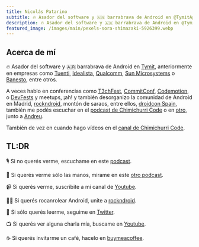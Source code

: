 ```yaml
---
title: Nicolás Patarino
subtitle: 🔥 Asador del software y 🇦🇷 barrabrava de Android en @TymitApp.
description: 🔥 Asador del software y 🇦🇷 barrabrava de Android en @TymitApp.
featured_image: /images/main/pexels-sora-shimazaki-5926399.webp
---
```


## Acerca de mí

🔥 Asador del software y 🇦🇷 barrabrava de Android en [Tymit](https://tymit.com/), anteriormente en empresas como 
[Tuenti](https://tuenti.es/), [Idealista](https://www.idealista.com/), [Qualcomm](https://www.qualcomm.com/), 
[Sun Microsystems](https://es.wikipedia.org/wiki/Sun_Microsystems) o [Banesto](https://es.wikipedia.org/wiki/Banesto), 
entre otros.

A veces hablo en conferencias como [T3chFest](https://t3chfest.es/), [CommitConf](https://twitter.com/commitconf), 
[Codemotion](https://twitter.com/codemomadrid), o [DevFests](https://gdg.community.dev/chapters/) y meetups, 
¡ah! y también desorganizo la comunidad de Android en Madrid, [rockndroid](), montón de saraos, entre ellos, 
[droidcon Spain](https://www.madrid.droidcon.com/), también me podés escuchar en el 
[podcast de Chimichurri Code](https://open.spotify.com/show/0fCxnCusjI9frMmdANEENl) o en 
[otro](https://www.youtube.com/results?search_query=developars+cafe+gdg+spain), junto a [Andreu](https://twitter.com/andreuibanez).

También de vez en cuando hago vídeos en el [canal de Chimichurri Code](https://www.youtube.com/chimichurricode).

## TL:DR

🎙 Si no querés verme, escuchame en este [podcast](https://chimi.in/podcast).

🤜 Si querés verme sólo las manos, mirame en este [otro podcast](https://www.youtube.com/results?search_query=developars+cafe+gdg+spain).

📹 Si querés verme, suscribite a mi canal de [Youtube](https://www.youtube.com/chimichurricode).

👨‍🎤 Si querés rocanrolear Android, unite a [rockndroid](https://www.meetup.com/rockndroidmad/).
 
🐤 Si sólo querés leerme, seguime en [Twitter](https://twitter.com/npatarino).

📺 Si querés ver alguna charla mía, buscame en [Youtube](https://www.youtube.com/results?search_query=Nicol%C3%A1s+Patarino).

☕️ Si querés invitarme un café, hacelo en [buymeacoffee](https://www.buymeacoffee.com/npatarino).